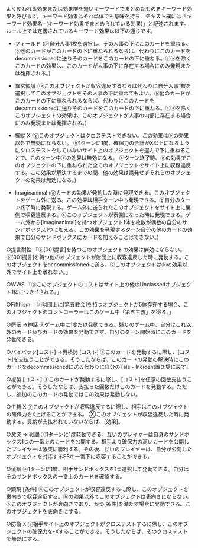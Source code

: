 よく使われる効果または効果群を短いキーワードでまとめたものをキーワード効果と呼びます。キーワード効果はそれ単体でも意味を持ち、テキスト欄には「キーワード効果名─(キーワード効果でまとめられている効果)」と記述されます。
ルール上では定義されているキーワード効果は以下の通りです。

* フィールド
(ⓐ自分人事1枚を選択し、その人事の下にこのカードを重ねる。ⓑ他のカードがこのカードの下に重ねられるならば、代わりにこのカードをdecommissionedに送りそのカードをこのカードの下に重ねる。ⓒⓐを除くこのカードの効果は、このカードが人事の下に存在する場合にのみ発現または発揮される。)

* 異常領域
(ⓐこのオブジェクトが収容違反するならば代わりに自分人事1枚を選択してこのオブジェクトをその人事の下に重ねてもよい。ⓑ他のカードがこのカードの下に重ねられるならば、代わりにこのカードをdecommissionedに送りそのカードをこのカードの下に重ねる。ⓒⓐを除くこのオブジェクトの効果は、このオブジェクトが人事の内部に存在する場合にのみ発現または発揮される。)

* 操縦 X
(ⓐこのオブジェクトはクロステストできない。この効果はⓑの効果以外で無効にならない。
ⓑ1ターンに1度、確保力の合計がX以上になるようにクロステストをしていないサイト上のオブジェクトを選んで下に重ねることで、このターン中ⓐの効果は無効になる。
ⓒターン終了時、ⓑの効果でこのオブジェクトの下に重ねられた全てのオブジェクトをサイト上に収容違反する。この効果が解決するまでの間、他の効果は誘発せずそれらのオブジェクトの効果は無効になる。)

* Imaginanimal
(ⓐカードの効果が発動した時に発現できる。このオブジェクトをゲーム外に送る。この効果は相手ターン中も発現できる。ⓑ自分のターン終了時に発現する。ゲーム外に送られたこのオブジェクトをサイト上に裏側で収容違反する。ⓒこのオブジェクトが表側になった時に発現できる。ゲーム外から[imaginanimal]を持つオブジェクト1体を枚数が偶数の自分のサンドボックス1つに加える。この効果を発現するターン自分の他のカードの効果で自分のサンドボックスにカードを加えることはできない。)


○提言耐性 
「ⓐ[001提言]を持つこのオブジェクトの効果は無効にならない。ⓑ[001提言]を持つ他のオブジェクトが財団上に収容違反した時に発動する。このオブジェクトをdecommissionedに送る。ⓒこのオブジェクトはⓑの効果以外でサイト上を離れない。」




○WWS
「ⓐこのオブジェクトのコストはサイト上の他のUnclassedオブジェクト1体につき-1される。」

○Fifthism
「ⓐ財団上に[第五教会]を持つオブジェクトが5体存在する場合、このオブジェクトのコントローラーはこのゲーム中「第五主義」を得る。」



○歴伝 ->神話
ⓐゲーム中に1度だけ発動できる。残りのゲーム中、自分はこれ以外のカード及びカードの効果を発動できず、自分のターン開始時にこのカードを発動できる。

○バイバック[コスト] ->再検討 [コスト]
ⓐこのカードを発動するに際し、[コスト]を支払うことができる。そうしたならば、このカードの発動の解決時にこのカードをdecommissionedに送る代わりに自分のTale・Incident置き場に戻す。

○複製 [コスト]
ⓐこのカードが発動するに際し、[コスト]を任意の回数支払うことができる。そうしたならば、支払った回数だけこのカードを発動する。ただし、追加のこのカードの発動ではこの効果は発動しない。

○生贄 X
ⓐこのオブジェクトが収容違反するに際し、相手はこのオブジェクトの確保力をX上げることができる。
Ⓧこのオブジェクトが収容違反した時に発動する。貢納が支払われていないならば、[効果]。

○激突 -> 戦闘
ⓐ1ターンに1度発動できる。互いのプレイヤーは自身のサンドボックス1つの一番上のカードを公開する。相手より確保力の高いカードを公開したプレイヤーは激突に勝利する。その後、互いのプレイヤーは、自分が公開したオブジェクトを対応するSBの一番下に収容することができる。

○偵察
ⓐ1ターンに1度、相手サンドボックスを1つ選択して発動できる。自分はそのサンドボックスの一番上のカードを確認する。

○顕現 [条件]
ⓐこのオブジェクトが収容違反するに際し、このオブジェクトを裏向きで収容違反する。ⓑの効果以外でこのオブジェクトは表向きにならない。
ⓑこのオブジェクトが裏向きであり、かつ[条件]を満たす場合に発動できる。このオブジェクトを表向きにする。

○防衛 X
ⓐ相手サイト上のオブジェクトがクロステストするに際し、このオブジェクトの確保力を-Xすることができる。そうしたならば、そのクロステストを無効にする。
